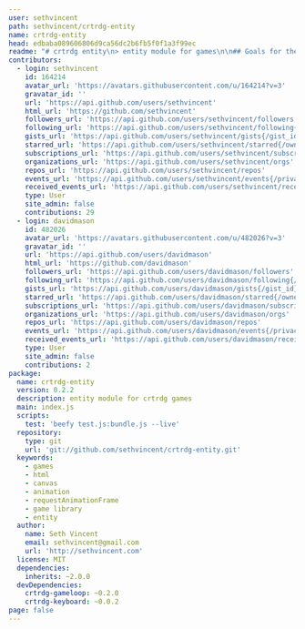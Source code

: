 ```yaml
---
user: sethvincent
path: sethvincent/crtrdg-entity
name: crtrdg-entity
head: edbaba089606806d9ca56dc2b6fb5f0f1a3f99ec
readme: "# crtrdg entity\n> entity module for games\n\n## Goals for the crtrdg gameloop:\n- Serve as a simple entity module that other modules can inherit\n- Emits update and draw events.\n\n## Requirements\n- node.js\n- browserify / beefy\n- crtrdg-gameloop (or possibly another method of animating the canvas with requestAnimationFrame that emits `update` and `draw` events)\n\n## Getting started\nInstall node if you haven't already.\n\n### Install browserify and beefy:\n```\nnpm install -g browserify beefy\n```\n\n### Create an index.html file:\n```\n<!DOCTYPE html>\n<html>\n<head>\n  <title>crtrdg gameloop test</title>\n</head>\n<body>\n\n<canvas id=\"game\"></canvas>\n\n<script src=\"./bundle.js\"></script>\n</body>\n</html>\n```\n\n### Create a game.js file:\n```\n// use crtrdg-gameloop for animating to the canvas with requestAnimationFrame.\nvar Game = require('crtrdg-gameloop');\n\n// require crtrdg-entity\nvar Entity = require('crtrdg-entity');\n\n// require the inherits module so we can make Player inherit from Entity.\nvar inherits = require('inherits');\n\n// initialize the game with the canvas id\n// set the width, height, and default background color of the canvas\nvar game = new Game({\n  canvasId: 'game',\n  width: '800',\n  height: '400',\n  backgroundColor: '#ff1f1f'\n});\n\n// make the Player funtion inherit from crtrdg-entity\ninherits(Player, Entity);\n\n// create Player function\nfunction Player(options){\n  this.position = { \n    x: options.position.x, \n    y: options.position.y \n  };\n\n  this.size = {\n    x: options.size.x,\n    y: options.size.y\n  };\n\n  this.color = options.color\n}\n\n// create instance of Player\nvar player = new Player({\n  position: { x: 10, y: 10 },\n  size: { x: 10, y: 10 },\n  color: '#fff'\n});\n\n// add the player to the game\nplayer.addTo(game);\n\n// listen for update event.\n// here you can do things like change position or watch for keyboard/mouse events\nplayer.on('update', function(interval){\n  console.log(this.position);\n});\n\n// listen for draw event.\n// context is the canvas context, so you can draw on the canvas like usual.\nplayer.on('draw', function(context){\n  context.fillStyle = this.color;\n  context.fillRect(this.position.x, this.position.y, this.size.x, this.size.y);\n});\n\n// find an entity with `game.findEntity`, an alias for `Entity.prototype.findEntity`\ngame.findEntity(player, function(exists, entities, index){\n  \n  // returns exists, a boolean,\n  // entities, the full array of entities,\n  // and index, the array index of the entity\n  console.log(exists, entities, index)\n})\n```\n\n## Purpose of `crtrdg`:\nAlmost every javascript game / animation library I've found bundles things like requestAnimationFrame polyfill, gameloop, entities, abstract drawing methods, keyboard/mouse input, vector math, and more into one entangled library. If I don't like how the library handles just one of those components, I'm stuck with dead library weight, and sometimes it's difficult to replace a library's methods.\n\nSo what if each element of 2d games were broken up into it's own modules / repositories?\n\nWith inspiration from voxel.js, crtrdg is a collection of javascript modules used for developing 2d games.\n\nAs I learned more about node.js, the core events module, and browserify, I realized the ideal api for making simple 2d games could be based on node's events module. So you'll see a lot of crtrdg modules exposing an api that includes `.on('some event', function(){})`, which seems to make a lot of sense for games.\n\n## Other `crtrdg` modules:\n- [crtrdg-gameloop](http://github.com/sethvincent/crtrdg-gameloop)\n- [crtrdg-keyboard](http://github.com/sethvincent/crtrdg-keyboard)\n- [crtrdg-mouse](http://github.com/sethvincent/crtrdg-mouse)\n\n\n## Contributing\n- Fork this repository.\n- Create a branch for you changes.\n- Include tests if applicable.\n- Add/edit documentation for any changes.\n- Submit a pull request.\n\n## License\nMIT"
contributors:
  - login: sethvincent
    id: 164214
    avatar_url: 'https://avatars.githubusercontent.com/u/164214?v=3'
    gravatar_id: ''
    url: 'https://api.github.com/users/sethvincent'
    html_url: 'https://github.com/sethvincent'
    followers_url: 'https://api.github.com/users/sethvincent/followers'
    following_url: 'https://api.github.com/users/sethvincent/following{/other_user}'
    gists_url: 'https://api.github.com/users/sethvincent/gists{/gist_id}'
    starred_url: 'https://api.github.com/users/sethvincent/starred{/owner}{/repo}'
    subscriptions_url: 'https://api.github.com/users/sethvincent/subscriptions'
    organizations_url: 'https://api.github.com/users/sethvincent/orgs'
    repos_url: 'https://api.github.com/users/sethvincent/repos'
    events_url: 'https://api.github.com/users/sethvincent/events{/privacy}'
    received_events_url: 'https://api.github.com/users/sethvincent/received_events'
    type: User
    site_admin: false
    contributions: 29
  - login: davidmason
    id: 482026
    avatar_url: 'https://avatars.githubusercontent.com/u/482026?v=3'
    gravatar_id: ''
    url: 'https://api.github.com/users/davidmason'
    html_url: 'https://github.com/davidmason'
    followers_url: 'https://api.github.com/users/davidmason/followers'
    following_url: 'https://api.github.com/users/davidmason/following{/other_user}'
    gists_url: 'https://api.github.com/users/davidmason/gists{/gist_id}'
    starred_url: 'https://api.github.com/users/davidmason/starred{/owner}{/repo}'
    subscriptions_url: 'https://api.github.com/users/davidmason/subscriptions'
    organizations_url: 'https://api.github.com/users/davidmason/orgs'
    repos_url: 'https://api.github.com/users/davidmason/repos'
    events_url: 'https://api.github.com/users/davidmason/events{/privacy}'
    received_events_url: 'https://api.github.com/users/davidmason/received_events'
    type: User
    site_admin: false
    contributions: 2
package:
  name: crtrdg-entity
  version: 0.2.2
  description: entity module for crtrdg games
  main: index.js
  scripts:
    test: 'beefy test.js:bundle.js --live'
  repository:
    type: git
    url: 'git://github.com/sethvincent/crtrdg-entity.git'
  keywords:
    - games
    - html
    - canvas
    - animation
    - requestAnimationFrame
    - game library
    - entity
  author:
    name: Seth Vincent
    email: sethvincent@gmail.com
    url: 'http://sethvincent.com'
  license: MIT
  dependencies:
    inherits: ~2.0.0
  devDependencies:
    crtrdg-gameloop: ~0.2.0
    crtrdg-keyboard: ~0.0.2
page: false
---
```


